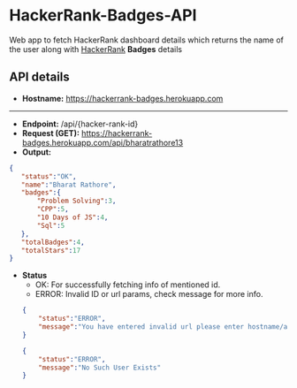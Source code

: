# HackerRank-Badges-API
Web app to fetch HackerRank dashboard details which returns the name of the user along with [HackerRank](https://www.hackerrank.com/) **Badges** details

## API details
* **Hostname:** https://hackerrank-badges.herokuapp.com
----
* **Endpoint:** /api/{hacker-rank-id}
* **Request (GET):** https://hackerrank-badges.herokuapp.com/api/bharatrathore13
* **Output:**
 ```json
{   
	"status":"OK",
    "name":"Bharat Rathore",
    "badges":{
        "Problem Solving":3,
        "CPP":5,
        "10 Days of JS":4,
        "Sql":5
    },
    "totalBadges":4,
    "totalStars":17
}
```
* **Status**
	* OK: For successfully fetching info of mentioned id.
	* ERROR: Invalid ID or url params, check message for more info.
	```json
	{
		"status":"ERROR",
	 	"message":"You have entered invalid url please enter hostname/api/{hacker-rank-id}"
	}
	```
	```json
	{
		"status":"ERROR",
		"message":"No Such User Exists"
	}
	```


